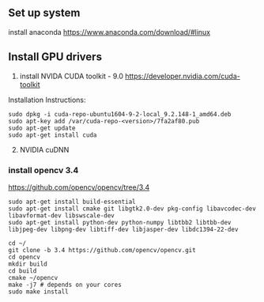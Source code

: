 

## Set up system

install anaconda
https://www.anaconda.com/download/#linux


## Install GPU drivers

1. install NVIDA CUDA toolkit - 9.0
https://developer.nvidia.com/cuda-toolkit

Installation Instructions:
```
sudo dpkg -i cuda-repo-ubuntu1604-9-2-local_9.2.148-1_amd64.deb
sudo apt-key add /var/cuda-repo-<version>/7fa2af80.pub
sudo apt-get update
sudo apt-get install cuda
```

2. NVIDIA cuDNN



### install opencv 3.4
https://github.com/opencv/opencv/tree/3.4

```
sudo apt-get install build-essential
sudo apt-get install cmake git libgtk2.0-dev pkg-config libavcodec-dev libavformat-dev libswscale-dev
sudo apt-get install python-dev python-numpy libtbb2 libtbb-dev libjpeg-dev libpng-dev libtiff-dev libjasper-dev libdc1394-22-dev
```

```
cd ~/
git clone -b 3.4 https://github.com/opencv/opencv.git
cd opencv
mkdir build
cd build
cmake ~/opencv
make -j7 # depends on your cores
sudo make install
```